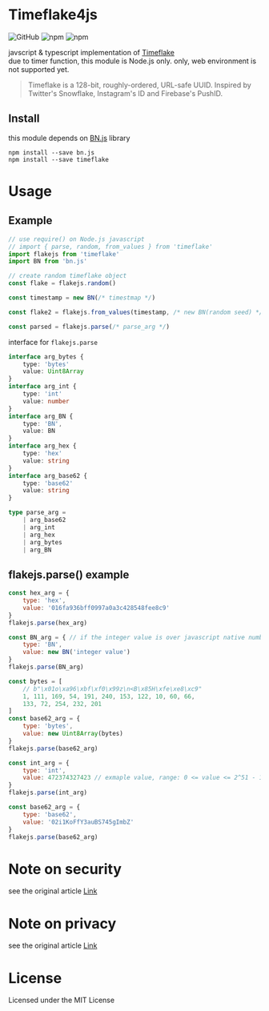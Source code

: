 # Timeflake4js
![GitHub](https://img.shields.io/github/license/zzzz465/timeflake4js)
![npm](https://img.shields.io/npm/v/timeflake)
![npm](https://img.shields.io/npm/dw/timeflake)

  
javscript & typescript implementation of [Timeflake](https://github.com/anthonynsimon/timeflake)  
due to timer function, this module is Node.js only. only, web environment is not supported yet.  

> Timeflake is a 128-bit, roughly-ordered, URL-safe UUID. Inspired by Twitter's Snowflake, Instagram's ID and Firebase's PushID.

## Install
this module depends on [BN.js](https://github.com/indutny/bn.js/) library
```
npm install --save bn.js
npm install --save timeflake
```

# Usage

## Example
```js
// use require() on Node.js javascript
// import { parse, random, from_values } from 'timeflake'
import flakejs from 'timeflake'
import BN from 'bn.js'

// create random timeflake object
const flake = flakejs.random()

const timestamp = new BN(/* timestmap */)

const flake2 = flakejs.from_values(timestamp, /* new BN(random seed) */)

const parsed = flakejs.parse(/* parse_arg */)
```

interface for `flakejs.parse`

```ts
interface arg_bytes {
    type: 'bytes'
    value: Uint8Array
}
interface arg_int {
    type: 'int'
    value: number
}
interface arg_BN {
    type: 'BN',
    value: BN
}
interface arg_hex {
    type: 'hex'
    value: string
}
interface arg_base62 {
    type: 'base62'
    value: string
}

type parse_arg = 
    | arg_base62
    | arg_int
    | arg_hex
    | arg_bytes
    | arg_BN
```

## flakejs.parse() example

```js
const hex_arg = {
    type: 'hex',
    value: '016fa936bff0997a0a3c428548fee8c9'
}
flakejs.parse(hex_arg)

const BN_arg = { // if the integer value is over javascript native number's range
    type: 'BN',
    value: new BN('integer value')
}
flakejs.parse(BN_arg)

const bytes = [
    // b"\x01o\xa96\xbf\xf0\x99z\n<B\x85H\xfe\xe8\xc9"
    1, 111, 169, 54, 191, 240, 153, 122, 10, 60, 66,
    133, 72, 254, 232, 201
]
const base62_arg = {
    type: 'bytes',
    value: new Uint8Array(bytes)
}
flakejs.parse(base62_arg)

const int_arg = {
    type: 'int',
    value: 472374327423 // exmaple value, range: 0 <= value <= 2^51 - 1
}
flakejs.parse(int_arg)

const base62_arg = {
    type: 'base62',
    value: '02i1KoFfY3auBS745gImbZ'
}
flakejs.parse(base62_arg)
```

# Note on security
see the original article
[Link](https://github.com/anthonynsimon/timeflake#note-on-security)

# Note on privacy
see the original article
[Link](https://github.com/anthonynsimon/timeflake#note-on-privacy)

# License
Licensed under the MIT License